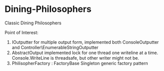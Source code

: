 # Dining-Philosophers
Classic Dining Philosophers 

Point of Interest:
1. IOutputter for multiple output form, implemented both ConsoleOutputter and Controller\EnumerableStringOutputter
2. AbstractOutput implemented lock for one thread one writeline at a time. Console.WriteLine is threadsafe, but other writer might not be.
2. PhilisopherFactory : FactoryBase<PhilosopherFactory> Singleton generic factory pattern
